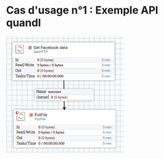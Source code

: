 Cas d'usage n°1 : Exemple API quandl
================

![alt tag](https://github.com/DataWarehouse2017/Tests-NiFi/blob/master/Exemple%201/Images/Flow%201.JPG)
